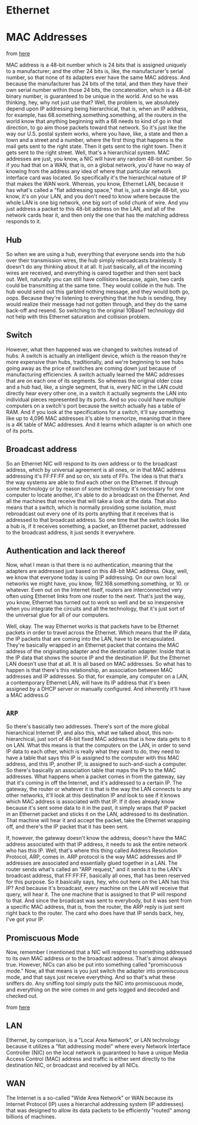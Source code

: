 # Ethernet

# MAC Addresses

from [here](https://www.grc.com/sn/sn-029.pdf)

MAC address is a 48-bit number which is 24 bits that is assigned uniquely to a
manufacturer; and the other 24 bits is, like, the manufacturer's serial number,
so that none of its adapters ever have the same MAC address. And because the
manufacturer has 24 bits of the total, and then they have their own serial
number within those 24 bits, the concatenation, which is a 48-bit binary
number, is guaranteed to be unique in the world. And so he was thinking, hey,
why not just use that?  Well, the problem is, we absolutely depend upon IP
addressing being hierarchical, that is, when an IP address, for example, has
68.something.something.something, all the routers in the world know that
anything beginning with a 68 needs to kind of go in that direction, to go aim
those packets toward that network. So it's just like the way our U.S. postal
system works, where you have, like, a state and then a town and a street and a
number, where the first thing that happens is the mail gets sent to the right
state.  Then it gets sent to the right town. Then it gets sent to the right
street. Well, that's a hierarchical system.  MAC addresses are just, you know,
a NIC will have any random 48-bit number. So if you had that on a WAN, that is,
on a global network, you'd have no way of knowing from the address any idea of
where that particular network interface card was located. So specifically it's
the hierarchical nature of IP that makes the WAN work. Whereas, you know,
Ethernet LAN, because it has what's called a "flat addressing space," that is,
just a single 48-bit, you know, it's on your LAN, and you don't need to know
where because the whole LAN is one big network, one big sort of solid chunk of
wire. And you just address a packet to this 48-bit address on the LAN, and all
of the network cards hear it, and then only the one that has the matching
address responds to it.

## Hub

So when we are using a hub, everything that everyone sends into the hub over
their transmission wires, the hub simply rebroadcasts brainlessly. It doesn't do
any thinking about it at all. It just basically, all of the incoming wires are
received, and everything is oared together and then sent back out. Well,
naturally you can still have collisions because, again, two cards could be
transmitting at the same time. They would collide in the hub. The hub would send
out this garbled nothing message, and they would both go, oops. Because they're
listening to everything that the hub is sending, they would realize their
message had not gotten through, and they do the same back-off and resend. So
switching to the original 10BaseT technology did not help with this Ethernet
saturation and collision problem.

## Switch

However, what then happened was we changed to switches instead of hubs. A switch
is actually an intelligent device, which is the reason they're more expensive
than hubs, traditionally, and we're beginning to see hubs going away as the
price of switches are coming down just because of manufacturing efficiencies. A
switch actually learned the MAC addresses that are on each one of its segments.
So whereas the original older coax and a hub had, like, a single segment, that
is, every NIC in the LAN could directly hear every other one, in a switch it
actually segments the LAN into individual pieces represented by its ports. And
so you could have multiple computers on a switch's port because the switch
actually has a table of RAM. And if you look at the specifications for a switch,
it'll say something like up to 4,096 MAC addresses it's able to memorize,
meaning that in there is a 4K table of MAC addresses. And it learns which
adapter is on which one of its ports.

## Broadcast address

So an Ethernet NIC will respond to its own address or to the broadcast address,
which by universal agreement is all ones, or in that MAC address addressing it's
FF:FF:FF and so on, six sets of FFs. The idea is that that's the way systems are
able to find each other on the Ethernet. If through some technology or by reason
of some technology it's necessary for one computer to locate another, it's able
to do a broadcast on the Ethernet. And all the machines that receive that will
take a look at the data. That also means that a switch, which is normally
providing some isolation, must rebroadcast out every one of its ports anything
that it receives that is addressed to that broadcast address. So one time that
the switch looks like a hub is, if it receives something, a packet, an Ethernet
packet, addressed to the broadcast address, it just sends it everywhere.

## Authentication and lack thereof

Now, what I mean is that there is no authentication, meaning that the adapters
are addressed just based on this 48-bit MAC address. Okay, well, we know that
everyone today is using IP addressing. On our own local networks we might have,
you know, 192.168.something.something, or 10. or whatever. Even out on the
Internet itself, routers are interconnected very often using Ethernet links
from one router to the next. That's just the way, you know, Ethernet has turned
out to work so well and be so inexpensive when you integrate the circuits and
all the technology, that it's just sort of the universal glue for all of our
computers.

Well, okay. The way Ethernet works is that packets have to be Ethernet packets
in order to travel across the Ethernet. Which means that the IP data, the IP
packets that are coming into the LAN, have to be encapsulated. They're
basically wrapped in an Ethernet packet that contains the MAC address of the
originating adapter and the destination adapter. Inside that is the IP data
that shows the source IP and the destination IP. But the Ethernet LAN doesn't
use that at all. It is all based on MAC addresses. So what has to happen is
that there's this relationship, an association between MAC addresses and IP
addresses. So that, for example, any computer on a LAN, a contemporary Ethernet
LAN, will have its IP address that it's been assigned by a DHCP server or
manually configured. And inherently it'll have a MAC address.G

## `ARP`

So there's basically two addresses. There's sort of the more global
hierarchical Internet IP, and also this, what we talked about, this
non-hierarchical, just sort of 48-bit fixed MAC address that is how data gets
to it on LAN. What this means is that the computers on the LAN, in order to
send IP data to each other, which is really what they want to do, they need to
have a table that says this IP is assigned to the computer with this MAC
address, and this IP, another IP, is assigned to such-and-such a computer. So
there's basically an association table that maps the IPs to the MAC addresses.
What happens when a packet comes in from the gateway, say that it's coming in
off the Internet, and it's addressed to a certain IP. The gateway, the router
or whatever it is that is the way the LAN connects to any other networks, it'll
look at this destination IP and look to see if it knows which MAC address is
associated with that IP. If it does already know because it's sent some data to
it in the past, it simply wraps that IP packet in an Ethernet packet and sticks
it on the LAN, addressed to its destination. That machine will hear it and
accept the packet, take the Ethernet wrapping off, and there's the IP packet
that it has been sent.

If, however, the gateway doesn't know the address, doesn't have the MAC address
associated with that IP address, it needs to ask the entire network who has
this IP. Well, that's where this thing called Address Resolution Protocol, ARP,
comes in. ARP protocol is the way MAC addresses and IP addresses are associated
and essentially glued together in a LAN. The router sends what's called an "ARP
request," and it sends it to the LAN's broadcast address, that FF:FF:FF,
basically all ones, that has been reserved for this purpose. So it basically
says, hey, who out here on the LAN has this IP? And because it's broadcast,
every machine on the LAN will receive that query, will hear it. The one machine
that is assigned to that IP will respond to that. And since the broadcast was
sent to everybody, but it was sent from a specific MAC address, that is, from
the router, the ARP reply is just sent right back to the router. The card who
does have that IP sends back, hey, I've got your IP.

## Promiscuous Mode

Now, remember I mentioned that a NIC will respond to something addressed to its
own MAC address or to the broadcast address. That's almost always true.
However, NICs can also be put into something called "promiscuous mode." Now,
all that means is you just switch the adapter into promiscuous mode, and that
says just receive everything. And so that's what these sniffers do. Any
sniffing tool simply puts the NIC into promiscuous mode, and everything on the
wire comes in and gets logged and decoded and checked out.

from [here](https://www.grc.com/nat/arp.htm)

## LAN
Ethernet, by comparison, is a "Local Area Network", or LAN technology because it
utilizes a "flat addressing model" where every Network Interface Controller
(NIC) on the local network is guaranteed to have a unique Media Access Control
(MAC) address and traffic is either sent directly to the destination NIC, or
broadcast and received by all NICs.

## WAN
The Internet is a so-called "Wide Area Network" or WAN because its Internet
Protocol (IP) uses a hierarchal addressing system (IP addresses) that was
designed to allow its data packets to be efficiently "routed" among billions of
machines.
